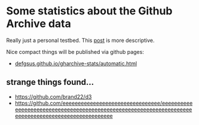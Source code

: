 # Some statistics about the Github Archive data

Really just a personal testbed. This [post](https://defgsus.github.io/blog/2021/11/12/gharchive-first-post.html)
is more descriptive. 

Nice compact things will be published via github pages:
  
  - [defgsus.github.io/gharchive-stats/automatic.html](https://defgsus.github.io/gharchive-stats/automatic.html)


## strange things found...

- https://github.com/brand22/d3
- https://github.com/eeeeeeeeeeeeeeeeeeeeeeeeeeeeeeee/eeeeeeeeeeeeeeeeeeeeeeeeeeeeeeeeeeeeeeeeeeeeeeeeeeeeeeeeeeeeeeeeeeeeeeeeeeeeeeeeeeeeeeeeeeeeeeeeeeee
